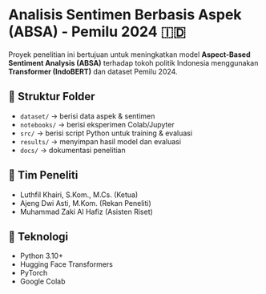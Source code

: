# Analisis Sentimen Berbasis Aspek (ABSA) - Pemilu 2024 🇮🇩

Proyek penelitian ini bertujuan untuk meningkatkan model **Aspect-Based Sentiment Analysis (ABSA)**
terhadap tokoh politik Indonesia menggunakan **Transformer (IndoBERT)** dan dataset Pemilu 2024.

## 📁 Struktur Folder
- `dataset/` → berisi data aspek & sentimen
- `notebooks/` → berisi eksperimen Colab/Jupyter
- `src/` → berisi script Python untuk training & evaluasi
- `results/` → menyimpan hasil model dan evaluasi
- `docs/` → dokumentasi penelitian

## 👥 Tim Peneliti
- Luthfil Khairi, S.Kom., M.Cs. (Ketua)
- Ajeng Dwi Asti, M.Kom. (Rekan Peneliti)
- Muhammad Zaki Al Hafiz (Asisten Riset)

## 🚀 Teknologi
- Python 3.10+
- Hugging Face Transformers
- PyTorch
- Google Colab

